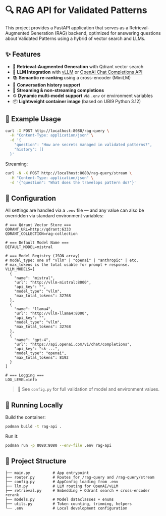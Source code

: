 # 🔍 RAG API for Validated Patterns

This project provides a FastAPI application that serves as a Retrieval-Augmented Generation (RAG) backend, optimized for answering questions about Validated Patterns using a hybrid of vector search and LLMs.

## ✨ Features

- 🔗 **Retrieval-Augmented Generation** with Qdrant vector search
- 🧠 **LLM Integration** with [vLLM](https://github.com/vllm-project/vllm) or [OpenAI Chat Completions API](https://platform.openai.com/docs/guides/gpt)
- 📚 **Semantic re-ranking** using a cross-encoder (MiniLM)
- 💬 **Conversation history support**
- 📡 **Streaming & non-streaming completions**
- ⚙️ **Dynamic multi-model support** via `.env` or environment variables
- 📦 **Lightweight container image** (based on UBI9 Python 3.12)

## 🧪 Example Usage

```bash
curl -X POST http://localhost:8080/rag-query \
  -H "Content-Type: application/json" \
  -d '{
    "question": "How are secrets managed in validated patterns?",
    "history": []
  }'
```

Streaming:

```bash
curl -N -X POST http://localhost:8080/rag-query/stream \
  -H "Content-Type: application/json" \
  -d '{"question": "What does the travelops pattern do?"}'
```

## 🧰 Configuration

All settings are handled via a `.env` file — and any value can also be overridden via standard environment variables:

```env
# === Qdrant Vector Store ===
QDRANT_URL=http://qdrant:6333
QDRANT_COLLECTION=rag-collection

# === Default Model Name ===
DEFAULT_MODEL=mistral

# === Model Registry (JSON array)
# model_type: one of "vllm" | "openai" | "anthropic" | etc.
# max_tokens is the total usable for prompt + response.
VLLM_MODELS=[
  {
    "name": "mistral",
    "url": "http://vllm-mistral:8000",
    "api_key": "",
    "model_type": "vllm",
    "max_total_tokens": 32768
  },
  {
    "name": "llama4",
    "url": "http://vllm-llama4:8000",
    "api_key": "",
    "model_type": "vllm",
    "max_total_tokens": 32768
  },
  {
    "name": "gpt-4",
    "url": "https://api.openai.com/v1/chat/completions",
    "api_key": "sk-...",
    "model_type": "openai",
    "max_total_tokens": 8192
  }
]

# === Logging ===
LOG_LEVEL=info
```

> 📝 See `config.py` for full validation of model and environment values.

## 🐳 Running Locally

Build the container:

```bash
podman build -t rag-api .
```

Run it:

```bash
podman run -p 8080:8080 --env-file .env rag-api
```

## 📁 Project Structure

```
├── main.py          # App entrypoint
├── router.py        # Routes for /rag-query and /rag-query/stream
├── config.py        # AppConfig loading from .env
├── llm.py           # LLM routing for OpenAI/vLLM
├── retrieval.py     # Embedding + Qdrant search + cross-encoder rerank
├── models.py        # Model dataclasses + enums
├── utils.py         # Token counting, trimming, helpers
└── .env             # Local development configuration
```

